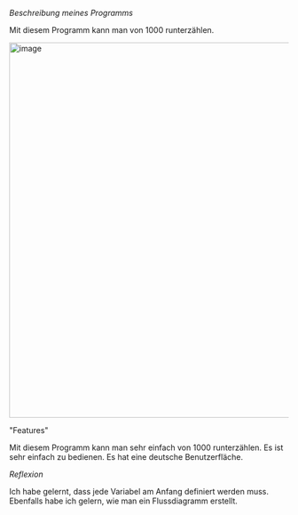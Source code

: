 *Beschreibung meines Programms*

Mit diesem Programm kann man von 1000 runterzählen.

<img width="675" alt="image" src="https://user-images.githubusercontent.com/97448750/148773827-289f3d4d-2cd8-48b9-8191-56c6b8e124f0.png">



"Features"

Mit diesem Programm kann man sehr einfach von 1000 runterzählen. Es ist sehr einfach zu bedienen. Es hat eine deutsche Benutzerfläche.


*Reflexion*

Ich habe gelernt, dass jede Variabel am Anfang definiert werden muss. Ebenfalls habe ich gelern, wie man ein Flussdiagramm erstellt. 
